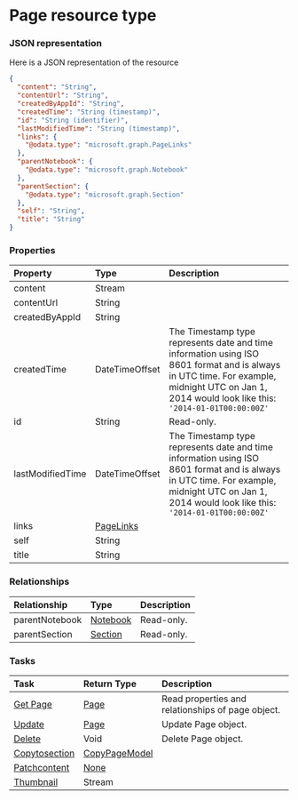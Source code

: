 # Page resource type



### JSON representation

Here is a JSON representation of the resource

```json
{
  "content": "String",
  "contentUrl": "String",
  "createdByAppId": "String",
  "createdTime": "String (timestamp)",
  "id": "String (identifier)",
  "lastModifiedTime": "String (timestamp)",
  "links": {
    "@odata.type": "microsoft.graph.PageLinks"
  },
  "parentNotebook": {
    "@odata.type": "microsoft.graph.Notebook"
  },
  "parentSection": {
    "@odata.type": "microsoft.graph.Section"
  },
  "self": "String",
  "title": "String"
}

```
### Properties
| Property	   | Type	|Description|
|:---------------|:--------|:----------|
|content|Stream||
|contentUrl|String||
|createdByAppId|String||
|createdTime|DateTimeOffset|The Timestamp type represents date and time information using ISO 8601 format and is always in UTC time. For example, midnight UTC on Jan 1, 2014 would look like this: `'2014-01-01T00:00:00Z'`|
|id|String| Read-only.|
|lastModifiedTime|DateTimeOffset|The Timestamp type represents date and time information using ISO 8601 format and is always in UTC time. For example, midnight UTC on Jan 1, 2014 would look like this: `'2014-01-01T00:00:00Z'`|
|links|[PageLinks](pagelinks.md)||
|self|String||
|title|String||

### Relationships
| Relationship | Type	|Description|
|:---------------|:--------|:----------|
|parentNotebook|[Notebook](notebook.md)| Read-only.|
|parentSection|[Section](section.md)| Read-only.|

### Tasks

| Task		   | Return Type	|Description|
|:---------------|:--------|:----------|
|[Get Page](../api/page_get.md) | [Page](page.md) |Read properties and relationships of page object.|
|[Update](../api/page_update.md) | [Page](page.md)	|Update Page object. |
|[Delete](../api/page_delete.md) | Void	|Delete Page object. |
|[Copytosection](../api/page_copytosection.md)|[CopyPageModel](copypagemodel.md)||
|[Patchcontent](../api/page_patchcontent.md)|[None](none.md)||
|[Thumbnail](../api/page_thumbnail.md)|Stream||

<!-- uuid: 0eeef1d0-15d4-4254-bb0d-43eea7eb4689
2015-10-09 16:05:02 UTC -->